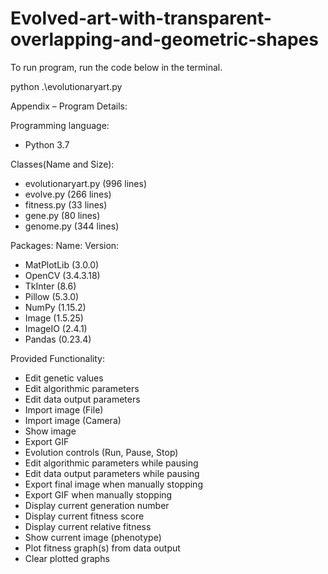 # Evolved-art-with-transparent-overlapping-and-geometric-shapes
To run program, run the code below in the terminal.

python .\evolutionaryart.py

Appendix – Program Details:

Programming language:	
  * Python 3.7
  
Classes(Name and Size):
  * evolutionaryart.py	(996 lines)
  * evolve.py	(266 lines)
  * fitness.py	(33 lines)
  * gene.py	(80 lines)
  * genome.py	(344 lines)

Packages:
Name:	Version:
* MatPlotLib	(3.0.0)
* OpenCV	(3.4.3.18)
* TkInter	(8.6)
* Pillow	(5.3.0)
* NumPy	(1.15.2)
* Image	(1.5.25)
* ImageIO	(2.4.1)
* Pandas	(0.23.4)

Provided Functionality:
*	Edit genetic values
*	Edit algorithmic parameters
*	Edit data output parameters
*	Import image (File)
*	Import image (Camera)
*	Show image
*	Export GIF
*	Evolution controls (Run, Pause, Stop)
*	Edit algorithmic parameters while pausing
*	Edit data output parameters while pausing
*	Export final image when manually stopping
*	Export GIF when manually stopping
*	Display current generation number
*	Display current fitness score
*	Display current relative fitness
*	Show current image (phenotype)
*	Plot fitness graph(s) from data output
*	Clear plotted graphs
